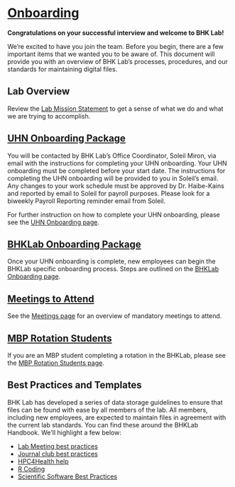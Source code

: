 # [Onboarding](#onboarding)
**Congratulations on your successful interview and welcome to BHK Lab!** 

We’re excited to have you join the team. Before you begin, there are a few important items that we wanted you to be aware of. This document will provide you with an overview of BHK Lab’s processes, procedures, and our standards for maintaining digital files. 

## Lab Overview 

Review the [Lab Mission Statement](../../General/lab_mission.md) to get a sense of what we do and what we are trying to accomplish.


## [UHN Onboarding Package](uhn_onboarding.md)
You will be contacted by BHK Lab’s Office Coordinator, Soleil Miron, via email with the instructions for completing your UHN onboarding. Your UHN onboarding must be completed before your start date. The instructions for completing the UHN onboarding will be provided to you in Soleil’s email. Any changes to your work schedule must be approved by Dr. Haibe-Kains and reported by email to Soleil for payroll purposes. Please look for a biweekly Payroll Reporting reminder email from Soleil. 

For further instruction on how to complete your UHN onboarding, please see the [UHN Onboarding page](uhn_onboarding.md).


## [BHKLab Onboarding Package](bhklab_onboarding.md)
Once your UHN onboarding is complete, new employees can begin the BHKLab specific onboarding process. Steps are outlined on the [BHKLab Onboarding page](./bhklab_onboarding.md).


## [Meetings to Attend](../../General/Meetings/index.md)

See the [Meetings page](../../General/Meetings/index.md) for an overview of mandatory meetings to attend.

## [MBP Rotation Students](mbp_rotation.md)

If you are an MBP student completing a rotation in the BHKLab, please see the [MBP Rotation Students page](mbp_rotation.md).

## Best Practices and Templates
BHK Lab has developed a series of data storage guidelines to ensure that files can be found with ease by all members of the lab. All members, including new employees, are expected to maintain files in agreement with the current lab standards. You can find these around the BHKLab Handbook. We'll highlight a few below:

- [Lab Meeting best practices](../../General/Meetings/lab_meeting.md)
- [Journal club best practices](../../General/Meetings/journal_club.md)
- [HPC4Health help](https://bhklab.github.io/HPC4Health/)
- [R Coding](https://collaborate.uhnresearch.ca/confluence/display/BHKLabPRC/Coding+Style)
- [Scientific Software Best Practices](https://collaborate.uhnresearch.ca/confluence/display/BHKLabPRC/Scientific+Software+Best+Practices)

